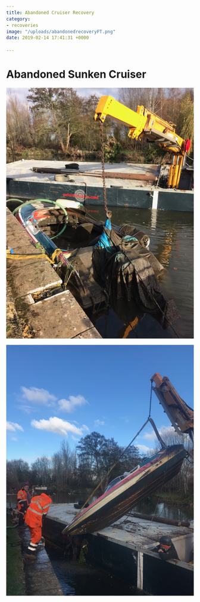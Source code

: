 ```yaml
---
title: Abandoned Cruiser Recovery
category:
- recoveries
image: "/uploads/abandonedrecoveryFT.png"
date: 2019-02-14 17:41:31 +0000

---
```

# Abandoned Sunken Cruiser

![](/uploads/IMG_1698.jpg)

![](/uploads/IMG_1699.jpg)